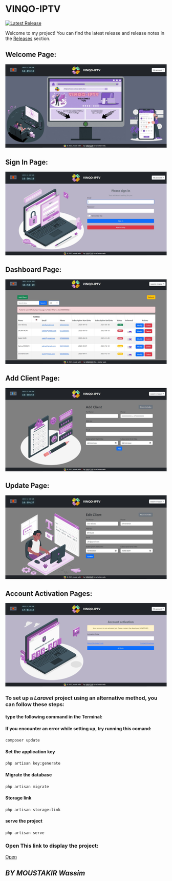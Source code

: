 # VINQO-IPTV

[![Latest Release](https://img.shields.io/github/v/release/v1nqour/VINQO-IPTV?label=latest%20release&style=flat-square)](https://github.com/v1nqour/VINQO-IPTV/releases/tag/IPTV)

Welcome to my project! You can find the latest release and release notes in the [Releases](https://github.com/v1nqour/VINQO-IPTV/releases) section.

## **Welcome Page:**
![Local Image](Welcome.JPG)

## **Sign In Page:**
![Local Image](Signin.JPG)

## **Dashboard Page:**
![Local Image](Dashboard.JPG)

## **Add Client Page:**
![Local Image](Addclient.JPG)

## **Update Page:**
![Local Image](Update.JPG)

## **Account Activation Pages:**
![Local Image](Actication.JPG)

### To set up a ***Laravel*** project using an alternative method, you can follow these steps:
####  type the following command in the Terminal:

#### If you encounter an error while setting up, try running this comand:
`composer update`  
#### Set the application key
`php artisan key:generate`
#### Migrate the database
`php artisan migrate`
#### Storage link
`php artisan storage:link`
#### serve the project
`php artisan serve`

### Open This link to display the project:
[Open](http://127.0.0.1:8000/)



## *BY MOUSTAKIR Wassim*


